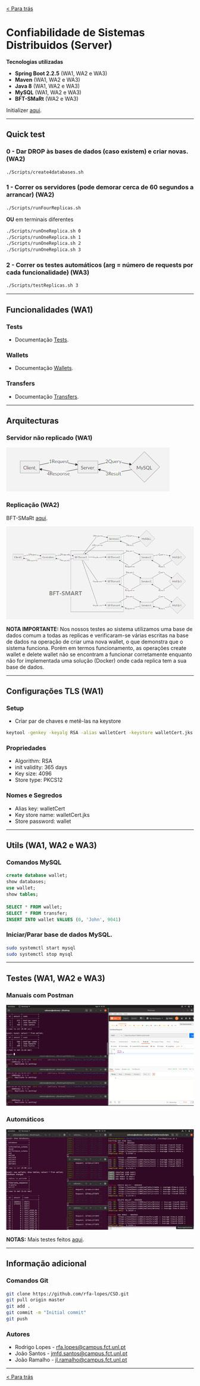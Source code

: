 [< Para trás](../README.md)
# Confiabilidade de Sistemas Distribuidos (Server)

**Tecnologias utilizadas**

* **Spring Boot 2.2.5** (WA1, WA2 e WA3)
* **Maven** (WA1, WA2 e WA3)
* **Java 8** (WA1, WA2 e WA3)
* **MySQL** (WA1, WA2 e WA3)
* **BFT-SMaRt** (WA2 e WA3)

Initializer [aqui](https://start.spring.io/).

---

## Quick test
### 0 - Dar DROP às bases de dados (caso existem) e criar novas. (WA2)
```bash
./Scripts/create4databases.sh
```

### 1 - Correr os servidores (pode demorar cerca de 60 segundos a arrancar) (WA2)

```bash
./Scripts/runFourReplicas.sh
```

**OU** em terminais diferentes

```bash
./Scripts/runOneReplica.sh 0
./Scripts/runOneReplica.sh 1
./Scripts/runOneReplica.sh 2
./Scripts/runOneReplica.sh 3
```
### 2 - Correr os testes automáticos (arg = número de requests por cada funcionalidade) (WA3)

```bash
./Scripts/testReplicas.sh 3
```

---

## Funcionalidades (WA1)
### Tests
* Documentação [Tests](Documentation/TESTS.md).
### Wallets
* Documentação [Wallets](Documentation/WALLETS.md).
### Transfers
* Documentação [Transfers](Documentation/TRANSFERS.md).

---

## Arquitecturas

### Servidor não replicado (WA1)

![Servidor não replicado](Documentation/Images/WA1.png)

### Replicação (WA2)
BFT-SMaRt [aqui](https://github.com/bft-smart/library/wiki/Getting-Started-with-BFT-SMaRt).

![Replicação com BFT-SMaRt](Documentation/Images/WA2.png)

**NOTA IMPORTANTE:**
 Nos nossos testes ao sistema utilizamos uma base de dados comum a todas as replicas e verificaram-se várias escritas na base de dados na operação de criar uma nova wallet, o que demonstra que o sistema funciona.
 Porém em termos funcionamento, as operações create wallet e delete wallet não se encontram a funcionar corretamente enquanto não for implementada uma solução (Docker) onde cada replica tem a sua base de dados.

---

## Configurações TLS (WA1)

### Setup
* Criar par de chaves e metê-las na keystore
```bash
keytool -genkey -keyalg RSA -alias walletCert -keystore walletCert.jks -storepass wallet -validity 365 -keysize 4096 -storetype pkcs12
```

### Propriedades
* Algorithm: RSA
* init validity: 365 days
* Key size: 4096
* Store type: PKCS12

### Nomes e Segredos
* Alias key: walletCert
* Key store name: walletCert.jks
* Store password: wallet

---

## Utils (WA1, WA2 e WA3)
### Comandos MySQL
```SQL
create database wallet;
show databases;
use wallet;
show tables;

SELECT * FROM wallet;
SELECT * FROM transfer;
INSERT INTO wallet VALUES (0, 'John', 9041)
```
### Iniciar/Parar base de dados MySQL.
```bash
sudo systemctl start mysql
sudo systemctl stop mysql
```
---
## Testes (WA1, WA2 e WA3)

### Manuais com Postman
![Teste com replicação - Adicionar dinheiro a uma wallet](Documentation/Images/WA2_Working.png)

### Automáticos
![Testes Automáticos com replicação](Documentation/Images/WA3_AutomaticTests.png)

**NOTAS:** Mais testes feitos [aqui](Documentation/Images/).

---

## Informação adicional

### Comandos Git
```bash
git clone https://github.com/rfa-lopes/CSD.git
git pull origin master
git add .
git commit -m "Initial commit"
git push
```

### Autores
* Rodrigo Lopes - rfa.lopes@campus.fct.unl.pt
* João Santos - jmfd.santos@campus.fct.unl.pt
* João Ramalho - jl.ramalho@campus.fct.unl.pt

---

[< Para trás](../README.md)
